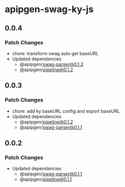 # apipgen-swag-ky-js

## 0.0.4

### Patch Changes

- chore: transform swag auto get baseURL
- Updated dependencies
  - @apipgen/swag-parser@0.1.2
  - @apipgen/pipeline@0.1.2

## 0.0.3

### Patch Changes

- chore: add ky baseURL config and export baseURL
- Updated dependencies
  - @apipgen/pipeline@0.1.2
  - @apipgen/swag-parser@0.1.1

## 0.0.2

### Patch Changes

- Updated dependencies
  - @apipgen/swag-parser@0.1.1
  - @apipgen/pipeline@0.1.1

